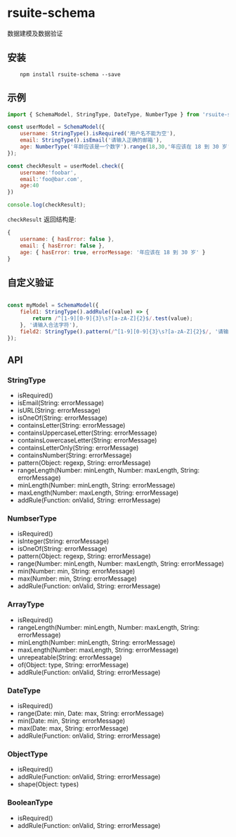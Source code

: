 # rsuite-schema

数据建模及数据验证

## 安装

```
    npm install rsuite-schema --save
```

## 示例

```js
import { SchemaModel, StringType, DateType, NumberType } from 'rsuite-schema';

const userModel = SchemaModel({
    username: StringType().isRequired('用户名不能为空'),
    email: StringType().isEmail('请输入正确的邮箱'),
    age: NumberType('年龄应该是一个数字').range(18,30,'年应该在 18 到 30 岁')
});

const checkResult = userModel.check({
    username:'foobar',
    email:'foo@bar.com',
    age:40
})

console.log(checkResult);
```

`checkResult` 返回结构是:

```js
{
    username: { hasError: false },
    email: { hasError: false },
    age: { hasError: true, errorMessage: '年应该在 18 到 30 岁' }
}
```

## 自定义验证

```js

const myModel = SchemaModel({
    field1: StringType().addRule((value) => {
        return /^[1-9][0-9]{3}\s?[a-zA-Z]{2}$/.test(value);
    }, '请输入合法字符'),
    field2: StringType().pattern(/^[1-9][0-9]{3}\s?[a-zA-Z]{2}$/, '请输入合法字符')
});
```



## API

### StringType
- isRequired()
- isEmail(String: errorMessage)
- isURL(String: errorMessage)
- isOneOf(String: errorMessage)
- containsLetter(String: errorMessage)
- containsUppercaseLetter(String: errorMessage)
- containsLowercaseLetter(String: errorMessage)
- containsLetterOnly(String: errorMessage)
- containsNumber(String: errorMessage)
- pattern(Object: regexp, String: errorMessage)
- rangeLength(Number: minLength, Number: maxLength, String: errorMessage)
- minLength(Number: minLength, String: errorMessage)
- maxLength(Number: maxLength, String: errorMessage)
- addRule(Function: onValid, String: errorMessage)

### NumbserType
- isRequired()
- isInteger(String: errorMessage)
- isOneOf(String: errorMessage)
- pattern(Object: regexp, String: errorMessage)
- range(Number: minLength, Number: maxLength, String: errorMessage)
- min(Number: min, String: errorMessage)
- max(Number: min, String: errorMessage)
- addRule(Function: onValid, String: errorMessage)

### ArrayType
- isRequired()
- rangeLength(Number: minLength, Number: maxLength, String: errorMessage)
- minLength(Number: minLength, String: errorMessage)
- maxLength(Number: maxLength, String: errorMessage)
- unrepeatable(String: errorMessage)
- of(Object: type, String: errorMessage)
- addRule(Function: onValid, String: errorMessage)

### DateType
- isRequired()
- range(Date: min, Date: max, String: errorMessage)
- min(Date: min, String: errorMessage)
- max(Date: max, String: errorMessage)
- addRule(Function: onValid, String: errorMessage)

### ObjectType
- isRequired()
- addRule(Function: onValid, String: errorMessage)
- shape(Object: types)

### BooleanType
- isRequired()
- addRule(Function: onValid, String: errorMessage)
